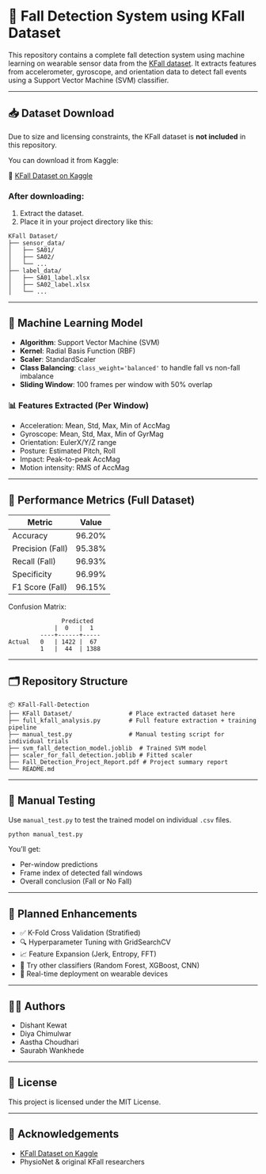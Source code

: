 # 🧠 Fall Detection System using KFall Dataset

This repository contains a complete fall detection system using machine learning on wearable sensor data from the [KFall dataset](https://www.kaggle.com/datasets/usmanabbasi2002/kfall-dataset?resource=download). It extracts features from accelerometer, gyroscope, and orientation data to detect fall events using a Support Vector Machine (SVM) classifier.

---

## 📥 Dataset Download

Due to size and licensing constraints, the KFall dataset is **not included** in this repository.

You can download it from Kaggle:

🔗 [KFall Dataset on Kaggle](https://www.kaggle.com/datasets/usmanabbasi2002/kfall-dataset?resource=download)

### After downloading:
1. Extract the dataset.
2. Place it in your project directory like this:

```
KFall Dataset/
├── sensor_data/
│   ├── SA01/
│   ├── SA02/
│   └── ...
├── label_data/
│   ├── SA01_label.xlsx
│   ├── SA02_label.xlsx
│   └── ...
```

---

## 🧪 Machine Learning Model

- **Algorithm**: Support Vector Machine (SVM)
- **Kernel**: Radial Basis Function (RBF)
- **Scaler**: StandardScaler
- **Class Balancing**: `class_weight='balanced'` to handle fall vs non-fall imbalance
- **Sliding Window**: 100 frames per window with 50% overlap

### 📊 Features Extracted (Per Window)
- Acceleration: Mean, Std, Max, Min of AccMag
- Gyroscope: Mean, Std, Max, Min of GyrMag
- Orientation: EulerX/Y/Z range
- Posture: Estimated Pitch, Roll
- Impact: Peak-to-peak AccMag
- Motion intensity: RMS of AccMag

---

## 🧾 Performance Metrics (Full Dataset)

| Metric           | Value    |
|------------------|----------|
| Accuracy         | 96.20%   |
| Precision (Fall) | 95.38%   |
| Recall (Fall)    | 96.93%   |
| Specificity      | 96.99%   |
| F1 Score (Fall)  | 96.15%   |

Confusion Matrix:
```
               Predicted
             |  0   |  1
         ----+------+-----
Actual   0   | 1422 |  67
         1   |  44  | 1388
```

---

## 🗂 Repository Structure

```
📦 KFall-Fall-Detection
├── KFall Dataset/                # Place extracted dataset here
├── full_kfall_analysis.py        # Full feature extraction + training pipeline
├── manual_test.py                # Manual testing script for individual trials
├── svm_fall_detection_model.joblib  # Trained SVM model
├── scaler_for_fall_detection.joblib # Fitted scaler
├── Fall_Detection_Project_Report.pdf # Project summary report
└── README.md
```

---

## 🧪 Manual Testing

Use `manual_test.py` to test the trained model on individual `.csv` files.

```bash
python manual_test.py
```

You’ll get:
- Per-window predictions
- Frame index of detected fall windows
- Overall conclusion (Fall or No Fall)

---

## 🔄 Planned Enhancements

- ✅ K-Fold Cross Validation (Stratified)
- 🔍 Hyperparameter Tuning with GridSearchCV
- 📈 Feature Expansion (Jerk, Entropy, FFT)
- 🌲 Try other classifiers (Random Forest, XGBoost, CNN)
- 📱 Real-time deployment on wearable devices

---

## 👨‍💻 Authors

- Dishant Kewat
- Diya Chimulwar
- Aastha Choudhari 
- Saurabh Wankhede 


---

## 📄 License

This project is licensed under the MIT License.

---

## 🙏 Acknowledgements

- [KFall Dataset on Kaggle](https://www.kaggle.com/datasets/usmanabbasi2002/kfall-dataset?resource=download)
- PhysioNet & original KFall researchers
